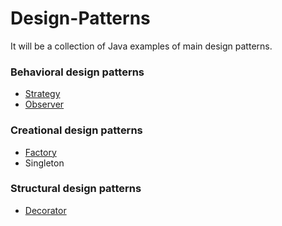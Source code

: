 # Design-Patterns

It will be a collection of Java examples of main design patterns.

### Behavioral design patterns
* [Strategy](/src/strategy/miniDuckSimulator)
* [Observer](/src/observer)

### Creational design patterns
* [Factory](/src/factory/coffehouse)
* Singleton

### Structural design patterns
* [Decorator](/src/decorator/coffee)
